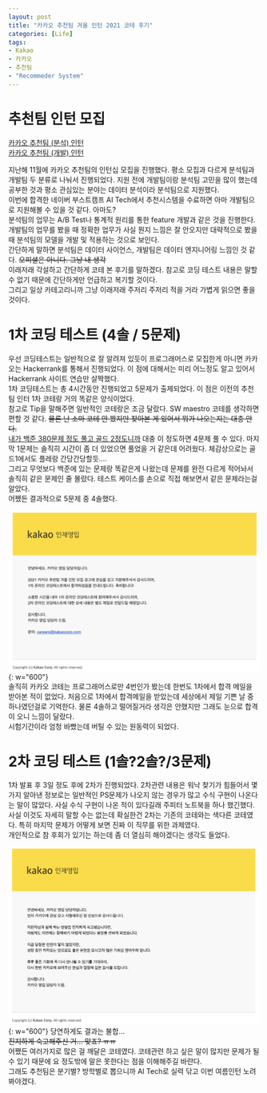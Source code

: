 ```yaml
---
layout: post
title: "카카오 추천팀 겨울 인턴 2021 코테 후기"
categories: [Life]
tags:
- Kakao
- 카카오
- 추천팀
- "Recommeder System"
---
```


# 추천팀 인턴 모집
[카카오 추천팀 (분석) 인턴](https://careers.kakao.com/jobs/P-12262)  
[카카오 추천팀 (개발) 인턴](https://careers.kakao.com/jobs/P-12261)  

지난해 11월에 카카오 추천팀의 인턴십 모집을 진행했다. 평소 모집과 다르게 분석팀과 개발팀 두 분류로 나눠서 진행되었다. 지원 전에 개발팀이랑 분석팀 고민을 많이 했는데 공부한 것과 평소 관심있는 분야는 데이터 분석이라 분석팀으로 지원했다.  
이번에 합격한 네이버 부스트캠프 AI Tech에서 추천시스템을 수료하면 아마 개발팀으로 지원해볼 수 있을 것 같다. 아마도?  
분석팀의 업무는 A/B Test나 통계적 원리를 통한 feature 개발과 같은 것을 진행한다. 개발팀의 업무를 봤을 때 정확한 업무가 사실 뭔지 느낌은 잘 안오지만 대략적으로 봤을 때 분석팀의 모델을 개발 및 적용하는 것으로 보인다.  
간단하게 말하면 분석팀은 데이터 사이언스, 개발팀은 데이터 엔지니어링 느낌인 것 같다. ~~오피셜은 아니다. 그냥 내 생각~~  
이래저래 각설하고 간단하게 코테 본 후기를 말하겠다. 참고로 코딩 테스트 내용은 말할 수 없기 때문에 간단하게만 언급하고 복기할 것이다.  
그리고 일상 카테고리니까 그냥 이래저래 주저리 주저리 적을 거라 가볍게 읽으면 좋을 것이다.

# 1차 코딩 테스트 (4솔 / 5문제)
우선 코딩테스트는 일반적으로 잘 알려져 있듯이 프로그래머스로 모집한게 아니면 카카오는 Hackerrank를 통해서 진행되었다. 이 점에 대해서는 미리 어느정도 알고 있어서 Hackerrank 사이트 연습만 살짝했다.  
1차 코딩테스트는 총 4시간동안 진행되었고 5문제가 출제되었다. 이 점은 이전의 추천팀 인터 1차 코테랑 거의 똑같은 양식이었다.  
참고로 Tip을 말해주면 일반적인 코테랑은 조금 달랐다. SW maestro 코테를 생각하면 편할 것 같다. ~~물론 난 소마 코테 안 봤지만 찾아본 게 있어서 뭐가 나오는지는 대충 안다.~~  
[내가 백준 380문제 정도 풀고 골드 2정도니까](https://www.acmicpc.net/user/kbp0237) 대충 이 정도하면 4문제 풀 수 있다. 마지막 1문제는 솔직히 시간이 좀 더 있었으면 풀었을 거 같은데 어려웠다. 체감상으로는 골드1에서도 플레랑 간당간당할듯....  
그리고 무엇보다 백준에 있는 문제랑 똑같은게 나왔는데 문제를 완전 다르게 적어놔서 솔직히 같은 문제인 줄 몰랐다. 테스트 케이스를 손으로 직접 해보면서 같은 문제라는걸 알았다.  
어쨌든 결과적으로 5문제 중 4솔했다.  

![](/image/Life/rec1_pass_2021.png){: w="600"}  
솔직히 카카오 코테는 프로그래머스로만 4번인가 봤는데 한번도 1차에서 합격 메일을 받아본 적이 없었다. 처음으로 1차에서 합격메일을 받았는데 세상에서 제일 기쁜 날 중 하나였던걸로 기억한다.  물론 4솔하고 떨어질거라 생각은 안했지만 그래도 눈으로 합격이 오니 느낌이 달랐다.  
시험기간이라 엄청 바빴는데 버틸 수 있는 원동력이 되었다.  

# 2차 코딩 테스트 (1솔?2솔?/3문제)
1차 발표 후 3일 정도 후에 2차가 진행되었다. 2차관련 내용은 워낙 찾기가 힘들어서 몇가지 알아낸 정보로는 일반적인 PS문제가 나오지 않는 경우가 많고 수식 구현이 나온다는 말이 많았다. 사실 수식 구현이 나온 적이 있다길래 주피터 노트북을 하나 했긴했다.  
사실 이것도 자세히 말할 수는 없는데 확실한건 2차는 기존의 코테와는 색다른 코테였다. 특히 마지막 문제가 어떻게 보면 진짜 이 직무를 위한 과제였다.  
개인적으로 참 후회가 있기는 하는데 좀 더 열심히 해야겠다는 생각도 들었다.  

![](/image/Life/rec2_fail_2021.png){: w="600"}
당연하게도 결과는 불합...  
~~진지하게 숙고해주신 거... 맞죠? ㅠㅠ~~  
어쨌든 여러가지로 많은 걸 깨달은 코테였다. 코테관련 하고 싶은 말이 많지만 문제가 될 수 있기 때문에 요 정도밖에 말은 못한다는 점을 이해해주길 바란다.  
그래도 추천팀은 분기별? 방학별로 뽑으니까 AI Tech로 실력 닦고 이번 여름인턴 노려봐야겠다.